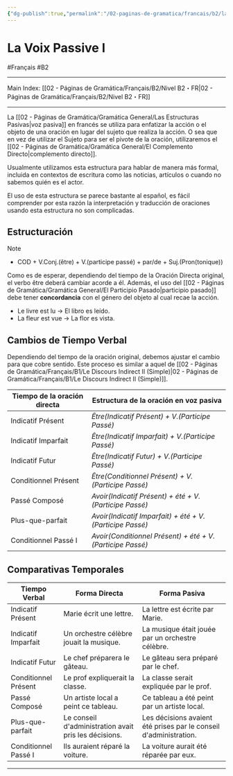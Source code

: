 ```yaml
---
{"dg-publish":true,"permalink":"/02-paginas-de-gramatica/francais/b2/la-voix-passive-i/"}
---
```


# La Voix Passive I
#Français #B2
___
Main Index: [[02 - Páginas de Gramática/Français/B2/Nivel B2・FR\|02 - Páginas de Gramática/Français/B2/Nivel B2・FR]]
___
La [[02 - Páginas de Gramática/Gramática General/Las Estructuras Pasivas\|voz pasiva]] en francés se utiliza para enfatizar la acción o el objeto de una oración en lugar del sujeto que realiza la acción. O sea que en vez de utilizar el Sujeto para ser el pivote de la oración, utilizaremos el [[02 - Páginas de Gramática/Gramática General/El Complemento Directo\|complemento directo]].

Usualmente utilizamos esta estructura para hablar de manera más formal, incluida en contextos de escritura como las noticias, artículos o cuando no sabemos quién es el actor.

El uso de esta estructura se parece bastante al español, es fácil comprender por esta razón la interpretación y traducción de oraciones usando esta estructura no son complicadas.

## Estructuración

> [!note] 
> - COD + V.Conj.(être) + V.(participe passé) + par/de + Suj.(Pron(tonique))

Como es de esperar, dependiendo del tiempo de la Oración Directa original, el verbo être deberá cambiar acorde a él. Además, el uso del [[02 - Páginas de Gramática/Gramática General/El Participio Pasado\|participio pasado]] debe tener **concordancia** con el género del objeto al cual recae la acción.

- Le livre est lu → El libro es leído.
- La fleur est vue → La flor es vista.

## Cambios de Tiempo Verbal
Dependiendo del tiempo de la oración original, debemos ajustar el cambio para que cobre sentido. Este proceso es similar a aquel de [[02 - Páginas de Gramática/Français/B1/Le Discours Indirect II (Simple)\|02 - Páginas de Gramática/Français/B1/Le Discours Indirect II (Simple)]].

| Tiempo de la oración directa | Estructura de la oración en voz pasiva                    |
| ---------------------------- | --------------------------------------------------------- |
| Indicatif Présent            | _Être(Indicatif Présent) + V.(Participe Passé)_           |
| Indicatif Imparfait          | _Être(Indicatif Imparfait) + V.(Participe Passé)_         |
| Indicatif Futur              | _Être(Indicatif Futur) + V.(Participe Passé)_             |
| Conditionnel Présent         | _Être(Conditionnel Présent) + V.(Participe Passé)_        |
| Passé Composé                | _Avoir(Indicatif Présent) + été + V.(Participe Passé)_    |
| Plus-que-parfait             | _Avoir(Indicatif Imparfait) + été + V.(Participe Passé)_  |
| Conditionnel Passé I         | _Avoir(Conditionnel Présent) + été + V.(Participe Passé)_ |

## Comparativas Temporales

| Tiempo Verbal        | Forma Directa                                         | Forma Pasiva                                                      |
| -------------------- | ----------------------------------------------------- | ----------------------------------------------------------------- |
| Indicatif Présent    | Marie écrit une lettre.                               | La lettre est écrite par Marie.                                   |
| Indicatif Imparfait  | Un orchestre célèbre jouait la musique.               | La musique était jouée par un orchestre célèbre.                  |
| Indicatif Futur      | Le chef préparera le gâteau.                          | Le gâteau sera préparé par le chef.                               |
| Conditionnel Présent | Le prof expliquerait la classe.                       | La classe serait expliquée par le prof.                           |
| Passé Composé        | Un artiste local a peint ce tableau.                  | Ce tableau a été peint par un artiste local.                      |
| Plus-que-parfait     | Le conseil d'administration avait pris les décisions. | Les décisions avaient été prises par le conseil d'administration. |
| Conditionnel Passé I | Ils auraient réparé la voiture.                       | La voiture aurait été réparée par eux.                            |

___